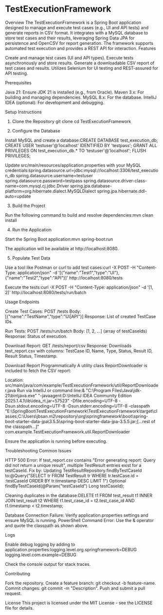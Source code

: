 # TestExecutionFramework
Overview
The TestExecutionFramework is a Spring Boot application designed to manage and execute test cases (e.g., UI and API tests) and generate reports in CSV format. It integrates with a MySQL database to store test cases and their results, leveraging Spring Data JPA for persistence and OpenCSV for report generation. The framework supports automated test execution and provides a REST API for interaction.
Features

Create and manage test cases (UI and API types).
Execute tests asynchronously and store results.
Generate a downloadable CSV report of test cases and results.
Utilizes Selenium for UI testing and REST-assured for API testing.

Prerequisites

Java 21: Ensure JDK 21 is installed (e.g., from Oracle).
Maven 3.x: For building and managing dependencies.
MySQL 8.x: For the database.
IntelliJ IDEA (optional): For development and debugging.

Setup Instructions
1. Clone the Repository
git clone <repository-url>
cd TestExecutionFramework

2. Configure the Database

Install MySQL and create a database:CREATE DATABASE test_execution_db;
CREATE USER 'testuser'@'localhost' IDENTIFIED BY 'testpass';
GRANT ALL PRIVILEGES ON test_execution_db.* TO 'testuser'@'localhost';
FLUSH PRIVILEGES;


Update src/main/resources/application.properties with your MySQL credentials:spring.datasource.url=jdbc:mysql://localhost:3306/test_execution_db
spring.datasource.username=testuser
spring.datasource.password=testpass
spring.datasource.driver-class-name=com.mysql.cj.jdbc.Driver
spring.jpa.database-platform=org.hibernate.dialect.MySQLDialect
spring.jpa.hibernate.ddl-auto=update



3. Build the Project

Run the following command to build and resolve dependencies:mvn clean install



4. Run the Application

Start the Spring Boot application:mvn spring-boot:run


The application will be available at http://localhost:8080.

5. Populate Test Data

Use a tool like Postman or curl to add test cases:curl -X POST -H "Content-Type: application/json" -d '[{"name":"Test1","type":"UI"},{"name":"Test2","type":"API"}]' http://localhost:8080/tests


Execute the tests:curl -X POST -H "Content-Type: application/json" -d '[1, 2]' http://localhost:8080/tests/run/batch



Usage
Endpoints

Create Test Cases: POST /tests
Body: [{"name":"TestName","type":"UI|API"}]
Response: List of created TestCase IDs.


Run Tests: POST /tests/run/batch
Body: [1, 2, ...] (array of testCaseIds)
Response: Status of execution.


Download Report: GET /tests/report/csv
Response: Downloads test_report.csv with columns: TestCase ID, Name, Type, Status, Result ID, Result Status, Timestamp.



Download Report Programmatically
A utility class ReportDownloader is included to fetch the CSV report:

Location: src/main/java/com/example/TestExecutionFramework/util/ReportDownloader.java
Run via IntelliJ or command line:& "C:\Program Files\Java\jdk-21\bin\java.exe" "-javaagent:D:\IntelliJ IDEA Community Edition 2025.1.4.1\lib\idea_rt.jar=57523" -Dfile.encoding=UTF-8 -Dsun.stdout.encoding=UTF-8 -Dsun.stderr.encoding=UTF-8 -classpath "E:\SpringBoot\TestExecutionFramework\TestExecutionFramework\target\classes;C:\Users\jbsan\.m2\repository\org\springframework\boot\spring-boot-starter-data-jpa\3.5.5\spring-boot-starter-data-jpa-3.5.5.jar;[...rest of the classpath...]" com.example.TestExecutionFramework.util.ReportDownloader


Ensure the application is running before executing.

Troubleshooting
Common Issues

HTTP 500 Error: If test_report.csv contains "Error generating report: Query did not return a unique result", multiple TestResult entries exist for a testCaseId. Fix by:
Updating TestResultRepository.findByTestCaseId to:@Query("SELECT tr FROM TestResult tr WHERE tr.testCase.id = :testCaseId ORDER BY tr.timestamp DESC LIMIT 1")
Optional<TestResult> findByTestCaseId(@Param("testCaseId") Long testCaseId);


Cleaning duplicates in the database:DELETE t1 FROM test_result t1
INNER JOIN test_result t2
WHERE t1.test_case_id = t2.test_case_id
AND t1.timestamp < t2.timestamp;




Database Connection Failure: Verify application.properties settings and ensure MySQL is running.
PowerShell Command Error: Use the & operator and quote the classpath as shown above.

Logs

Enable debug logging by adding to application.properties:logging.level.org.springframework=DEBUG
logging.level.com.example=DEBUG


Check the console output for stack traces.

Contributing

Fork the repository.
Create a feature branch: git checkout -b feature-name.
Commit changes: git commit -m "Description".
Push and submit a pull request.

License
This project is licensed under the MIT License - see the LICENSE file for details.
